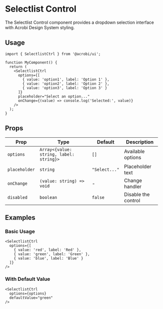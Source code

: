 # Selectlist Control

The Selectlist Control component provides a dropdown selection interface with Acrobi Design System styling.

## Usage

```tsx
import { SelectlistCtrl } from '@acrobi/ui';

function MyComponent() {
  return (
    <SelectlistCtrl
      options={[
        { value: 'option1', label: 'Option 1' },
        { value: 'option2', label: 'Option 2' },
        { value: 'option3', label: 'Option 3' }
      ]}
      placeholder="Select an option..."
      onChange={(value) => console.log('Selected:', value)}
    />
  );
}
```

## Props

| Prop | Type | Default | Description |
|------|------|---------|-------------|
| `options` | `Array<{value: string, label: string}>` | `[]` | Available options |
| `placeholder` | `string` | `"Select..."` | Placeholder text |
| `onChange` | `(value: string) => void` | - | Change handler |
| `disabled` | `boolean` | `false` | Disable the control |

## Examples

### Basic Usage

```tsx
<SelectlistCtrl
  options={[
    { value: 'red', label: 'Red' },
    { value: 'green', label: 'Green' },
    { value: 'blue', label: 'Blue' }
  ]}
/>
```

### With Default Value

```tsx
<SelectlistCtrl
  options={options}
  defaultValue="green"
/>
```